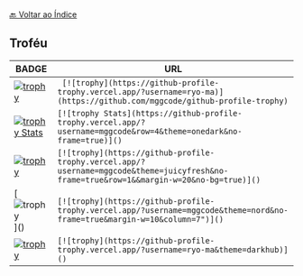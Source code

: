  <br> [🔙 Voltar ao Índice](./README.md)<br>


<!--<img width="60%" src="https://github-readme-stats.vercel.app/api/wakatime?username=martageraldo&theme=dark&show_icons=true" alt="martageraldo" />-->

## Troféu



| BADGE                                                        | URL                                                          |
| ------------------------------------------------------------ | ------------------------------------------------------------ |
| [![trophy](https://github-profile-trophy.vercel.app/?username=mggcode)](https://github.com/ryo-ma/github-profile-trophy)| ``` [![trophy](https://github-profile-trophy.vercel.app/?username=ryo-ma)](https://github.com/mggcode/github-profile-trophy)``` |
| [![trophy Stats](https://github-profile-trophy.vercel.app/?username=mggcode&row=4&theme=onedark&no-frame=true)]() | ```[![trophy Stats](https://github-profile-trophy.vercel.app/?username=mggcode&row=4&theme=onedark&no-frame=true)]()``` |
|[![trophy](https://github-profile-trophy.vercel.app/?username=mggcode&theme=juicyfresh&no-frame=true&row=1&&margin-w=20&no-bg=true)](https://github-profile-trophy.vercel.app/?username=MGBrave&theme=juicyfresh&no-frame=true&row=1&&margin-w=20&no-bg=true)|```[![trophy](https://github-profile-trophy.vercel.app/?username=mggcode&theme=juicyfresh&no-frame=true&row=1&&margin-w=20&no-bg=true)]()```|
| [![trophy](https://github-profile-trophy.vercel.app/?username=mggcode&theme=nord&no-frame=true&margin-w=10&column=7")]()|```[![trophy](https://github-profile-trophy.vercel.app/?username=mggcode&theme=nord&no-frame=true&margin-w=10&column=7")]()```|
[![trophy](https://github-profile-trophy.vercel.app/?username=ryo-ma&theme=darkhub)]()|```[![trophy](https://github-profile-trophy.vercel.app/?username=ryo-ma&theme=darkhub)]()```|

